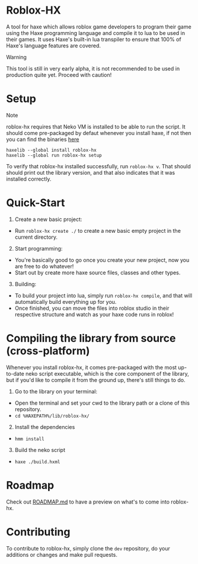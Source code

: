# Roblox-HX
A tool for haxe which allows roblox game developers to program their game using the Haxe programming language and compile it to lua to be used in their games. It uses Haxe's built-in lua transpiler to ensure that 100% of Haxe's language features are covered.

> [!WARNING]  
> This tool is still in very early alpha, it is not recommended to be used in production quite yet.
> Proceed with caution!

# Setup
> [!NOTE]  
> roblox-hx requires that Neko VM is installed to be able to run the script.
> It should come pre-packaged by defaut whenever you install haxe, if not then you can find the binaries [here](https://nekovm.org/download/)

```shell
haxelib --global install roblox-hx
haxelib --global run roblox-hx setup
```
To verify that roblox-hx installed successfully, run ``roblox-hx v``. That should should print out the library version, and that also indicates that it was installed correctly.

# Quick-Start
1. Create a new basic project:<br>
  - Run ``roblox-hx create ./`` to create a new basic empty project in the current directory.

2. Start programming:<br>
  - You're basically good to go once you create your new project, now you are free to do whatever!
  - Start out by create more haxe source files, classes and other types.

3. Building:<br>
  - To build your project into lua, simply run ``roblox-hx compile``, and that will automatically build everything up for you.
  - Once finished, you can move the files into roblox studio in their respective structure and watch as your haxe code runs in roblox!

# Compiling the library from source (cross-platform)
Whenever you install roblox-hx, it comes pre-packaged with the most up-to-date neko script executable, which is the core component of the library, but if you'd like to compile it from the ground up, there's still things to do.<br>

1. Go to the library on your terminal:<br>
  - Open the terminal and set your cwd to the library path or a clone of this repository.
  - ``cd %HAXEPATH%/lib/roblox-hx/``

2. Install the dependencies
  - ``hmm install``

3. Build the neko script
  - ``haxe ./build.hxml``

# Roadmap
Check out [ROADMAP.md](/ROADMAP.md) to have a preview on what's to come into roblox-hx.

# Contributing
To contribute to roblox-hx, simply clone the ``dev`` repository, do your additions or changes and make pull requests.